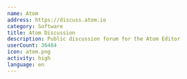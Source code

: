 ```yaml
---
name: Atom
address: https://discuss.atom.io
category: Software
title: Atom Discussion
description: Public discussion forum for the Atom Editor
userCount: 36484
icon: atom.png
activity: high
language: en
---
```

